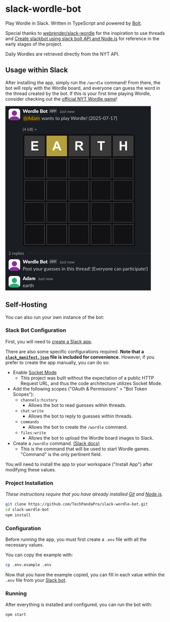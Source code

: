 # slack-wordle-bot

Play Wordle in Slack. Written in TypeScript and powered by [Bolt](https://api.slack.com/bolt).

Special thanks to [webrender/slack-wordle](https://github.com/webrender/slack-wordle) for the inspiration to use threads and [Create slackbot using slack bolt API and Node.js](https://medium.com/walmartglobaltech/create-slackbot-using-slack-bolt-api-and-node-js-a82876db012f) for reference in the early stages of the project.

Daily Wordles are retrieved directly from the NYT API.

## Usage within Slack

After installing the app, simply run the `/wordle` command! From there, the bot will reply with the Wordle board, and everyone can guess the word in the thread created by the bot. If this is your first time playing Wordle, consider checking out the [official NYT Wordle game](https://www.nytimes.com/games/wordle/index.html)!

![Wordle sample](image.png)

## Self-Hosting

You can also run your own instance of the bot:

### Slack Bot Configuration

First, you will need to [create a Slack app](https://api.slack.com/quickstart#creating).

There are also some specific configurations required. **Note that a [`slack_manifest.json`](slack_manifest.json) file is included for convenience.** However, if you prefer to create the app manually, you can do so:

- Enable [Socket Mode](https://api.slack.com/apis/socket-mode#toggling)
  - This project was built without the expectation of a public HTTP Request URL, and thus the code architecture utilizes Socket Mode.
- Add the following scopes ("OAuth & Permissions" > "Bot Token Scopes"):
  - `channels:history`
    - Allows the bot to read guesses within threads.
  - `chat:write`
    - Allows the bot to reply to guesses within threads.
  - `commands`
    - Allows the bot to create the `/wordle` command.
  - `files:write`
    - Allows the bot to upload the Wordle board images to Slack.
- Create a `/wordle` command. [(Slack docs)](https://api.slack.com/interactivity/slash-commands#creating_commands)
  - This is the command that will be used to start Wordle games. "Command" is the only pertinent field.

You will need to install the app to your workspace ("Install App") after modifying these values.

### Project Installation

_These instructions require that you have already installed [Git](https://git-scm.com/downloads) and [Node.js](https://nodejs.org/en/download/package-manager)._

```bash
git clone https://github.com/TechPandaPro/slack-wordle-bot.git
cd slack-wordle-bot
npm install
```

### Configuration

Before running the app, you must first create a `.env` file with all the necessary values.

You can copy the example with:

```bash
cp .env.example .env
```

Now that you have the example copied, you can fill in each value within the `.env` file from your [Slack bot](https://api.slack.com/apps).

### Running

After everything is installed and configured, you can run the bot with:

```bash
npm start
```
